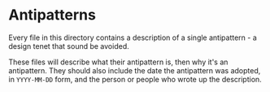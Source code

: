 # Antipatterns

Every file in this directory contains a description of a single
antipattern - a design tenet that sound be avoided.

These files will describe what their antipattern is, then why it's an
antipattern. They should also include the date the antipattern was
adopted, in `YYYY-MM-DD` form, and the person or people who wrote up
the description.
